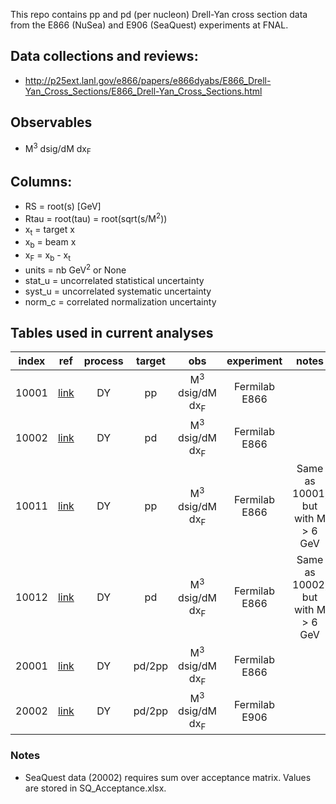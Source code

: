 This repo contains pp and pd (per nucleon) Drell-Yan cross section data from the E866 (NuSea) and E906 (SeaQuest) experiments at FNAL.

## Data collections and reviews:
* http://p25ext.lanl.gov/e866/papers/e866dyabs/E866_Drell-Yan_Cross_Sections/E866_Drell-Yan_Cross_Sections.html

## Observables

* M<sup>3</sup> dsig/dM dx<sub>F</sub>

## Columns:

- RS            = root(s) [GeV]
- Rtau          = root(tau) = root(sqrt(s/M<sup>2</sup>))
- x<sub>t</sub> = target x
- x<sub>b</sub> = beam x
- x<sub>F</sub> = x<sub>b</sub> - x<sub>t</sub>
- units         = nb GeV<sup>2</sup> or None 
- stat_u        = uncorrelated statistical uncertainty
- syst_u        = uncorrelated systematic uncertainty
- norm_c        = correlated normalization uncertainty

## Tables used in current analyses

| index | ref              | process | target | obs                                  | experiment    | notes                             |
| :--:  | :--:             | :--:    | :--:   | :--:                                 | :--:          | :--:                              |
| 10001 | [link][ref10001] | DY      | pp     | M<sup>3</sup> dsig/dM dx<sub>F</sub> | Fermilab E866 |                                   |
| 10002 | [link][ref10001] | DY      | pd     | M<sup>3</sup> dsig/dM dx<sub>F</sub> | Fermilab E866 |                                   |
| 10011 | [link][ref10001] | DY      | pp     | M<sup>3</sup> dsig/dM dx<sub>F</sub> | Fermilab E866 | Same as 10001, but with M > 6 GeV |
| 10012 | [link][ref10001] | DY      | pd     | M<sup>3</sup> dsig/dM dx<sub>F</sub> | Fermilab E866 | Same as 10002, but with M > 6 GeV |
| 20001 | [link][ref20001] | DY      | pd/2pp | M<sup>3</sup> dsig/dM dx<sub>F</sub> | Fermilab E866 |                                   |
| 20002 | [link][ref20002] | DY      | pd/2pp | M<sup>3</sup> dsig/dM dx<sub>F</sub> | Fermilab E906 |                                   |

[ref10001]: https://inspirehep.net/record/554316
[ref20001]: https://inspirehep.net/literature/554316
[ref20002]: https://inspirehep.net/literature/1849683

### Notes
* SeaQuest data (20002) requires sum over acceptance matrix.  Values are stored in SQ_Acceptance.xlsx.





